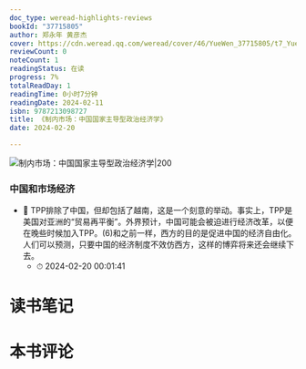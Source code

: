```yaml
---
doc_type: weread-highlights-reviews
bookId: "37715805"
author: 郑永年 黄彦杰
cover: https://cdn.weread.qq.com/weread/cover/46/YueWen_37715805/t7_YueWen_37715805.jpg
reviewCount: 0
noteCount: 1
readingStatus: 在读
progress: 7%
totalReadDay: 1
readingTime: 0小时7分钟
readingDate: 2024-02-11
isbn: 9787213098727
title: 《制内市场：中国国家主导型政治经济学》
date: 2024-02-20

---
```


![ 制内市场：中国国家主导型政治经济学|200](https://cdn.weread.qq.com/weread/cover/46/YueWen_37715805/t7_YueWen_37715805.jpg)


### 中国和市场经济


- 📌 TPP排除了中国，但却包括了越南，这是一个刻意的举动。事实上，TPP是美国对亚洲的“贸易再平衡”。外界预计，中国可能会被迫进行经济改革，以便在晚些时候加入TPP。(6)和之前一样，西方的目的是促进中国的经济自由化。人们可以预测，只要中国的经济制度不效仿西方，这样的博弈将来还会继续下去。 
    - ⏱ 2024-02-20 00:01:41 

# 读书笔记


# 本书评论
